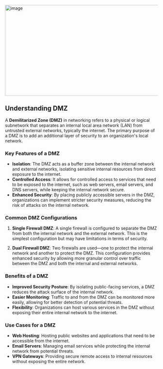
<img width="861" height="299" alt="image" src="https://github.com/user-attachments/assets/4b943f70-0c28-4210-90fa-70195ca7cde1" />

## Understanding DMZ

A **Demilitarized Zone (DMZ)** in networking refers to a physical or logical subnetwork that separates an internal local area network (LAN) from untrusted external networks, typically the internet. The primary purpose of a DMZ is to add an additional layer of security to an organization's local network.

### Key Features of a DMZ

- **Isolation**: The DMZ acts as a buffer zone between the internal network and external networks, isolating sensitive internal resources from direct exposure to the internet.
- **Controlled Access**: It allows for controlled access to services that need to be exposed to the internet, such as web servers, email servers, and DNS servers, while keeping the internal network secure.
- **Enhanced Security**: By placing publicly accessible servers in the DMZ, organizations can implement stricter security measures, reducing the risk of attacks on the internal network.

### Common DMZ Configurations

1. **Single Firewall DMZ**: A single firewall is configured to separate the DMZ from both the internal network and the external network. This is the simplest configuration but may have limitations in terms of security.

2. **Dual Firewall DMZ**: Two firewalls are used—one to protect the internal network and another to protect the DMZ. This configuration provides enhanced security by allowing more granular control over traffic between the DMZ and both the internal and external networks.

### Benefits of a DMZ

- **Improved Security Posture**: By isolating public-facing services, a DMZ reduces the attack surface of the internal network.
- **Easier Monitoring**: Traffic to and from the DMZ can be monitored more easily, allowing for better detection of potential threats.
- **Flexibility**: Organizations can host various services in the DMZ without exposing their entire internal network to the internet.

### Use Cases for a DMZ

- **Web Hosting**: Hosting public websites and applications that need to be accessible from the internet.
- **Email Servers**: Managing email services while protecting the internal network from potential threats.
- **VPN Gateways**: Providing secure remote access to internal resources without exposing the entire network.
